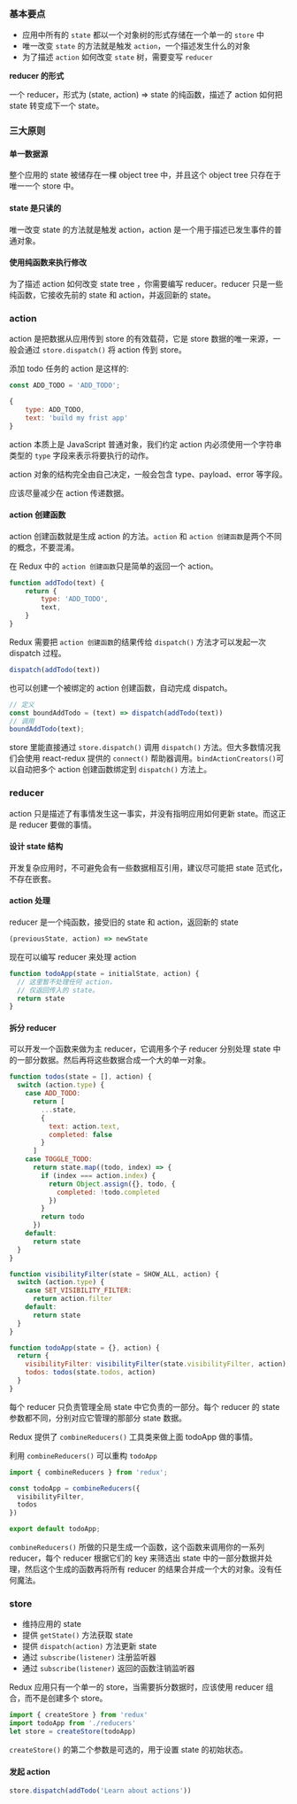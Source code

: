 ### 基本要点

* 应用中所有的 `state` 都以一个对象树的形式存储在一个单一的 `store` 中
* 唯一改变 `state` 的方法就是触发 `action`，一个描述发生什么的对象
* 为了描述 `action` 如何改变 `state` 树，需要变写 `reducer`

**reducer 的形式**

一个 reducer，形式为 (state, action) => state 的纯函数，描述了 action 如何把 state 转变成下一个 state。

### 三大原则

#### 单一数据源

整个应用的 state 被储存在一棵 object tree 中，并且这个 object tree 只存在于唯一一个 store 中。

#### state 是只读的

唯一改变 state 的方法就是触发 action，action 是一个用于描述已发生事件的普通对象。

#### 使用纯函数来执行修改

为了描述 action 如何改变 state tree ，你需要编写 reducer。reducer 只是一些纯函数，它接收先前的 state 和 action，并返回新的 state。

### action

action 是把数据从应用传到 store 的有效载荷，它是 store 数据的唯一来源，一般会通过 `store.dispatch()` 将 action 传到 store。

添加 todo 任务的 action 是这样的:

```js
const ADD_TODO = 'ADD_TODO';

{
	type: ADD_TODO,
	text: 'build my frist app'
}
```

action 本质上是 JavaScript 普通对象，我们约定 action 内必须使用一个字符串类型的 `type` 字段来表示将要执行的动作。

action 对象的结构完全由自己决定，一般会包含 type、payload、error 等字段。

应该尽量减少在 action 传递数据。

#### action 创建函数

action 创建函数就是生成 action 的方法。`action` 和 `action 创建函数`是两个不同的概念，不要混淆。

在 Redux 中的 `action 创建函数`只是简单的返回一个 action。

```js
function addTodo(text) {
	return {
		type: 'ADD_TODO',
		text,
	}
}
```

Redux 需要把 `action 创建函数`的结果传给 `dispatch()` 方法才可以发起一次 dispatch 过程。

```js
dispatch(addTodo(text))
```

也可以创建一个被绑定的 action 创建函数，自动完成 dispatch。

```js
// 定义
const boundAddTodo = (text) => dispatch(addTodo(text))
// 调用
boundAddTodo(text);
```

store 里能直接通过 `store.dispatch()` 调用 `dispatch()` 方法。但大多数情况我们会使用 react-redux 提供的 `connect()` 帮助器调用。`bindActionCreators()`可以自动把多个 action 创建函数绑定到 `dispatch()` 方法上。

### reducer

action 只是描述了有事情发生这一事实，并没有指明应用如何更新 state。而这正是 reducer 要做的事情。

#### 设计 state 结构

开发复杂应用时，不可避免会有一些数据相互引用，建议尽可能把 state 范式化，不存在嵌套。

#### action 处理

reducer 是一个纯函数，接受旧的 state 和 action，返回新的 state

```js
(previousState, action) => newState
```

现在可以编写 reducer 来处理 action

```js
function todoApp(state = initialState, action) {
  // 这里暂不处理任何 action，
  // 仅返回传入的 state。
  return state
}
```

#### 拆分 reducer

可以开发一个函数来做为主 reducer，它调用多个子 reducer 分别处理 state 中的一部分数据。然后再将这些数据合成一个大的单一对象。

```js
function todos(state = [], action) {
  switch (action.type) {
    case ADD_TODO:
      return [
        ...state,
        {
          text: action.text,
          completed: false
        }
      ]
    case TOGGLE_TODO:
      return state.map((todo, index) => {
        if (index === action.index) {
          return Object.assign({}, todo, {
            completed: !todo.completed
          })
        }
        return todo
      })
    default:
      return state
  }
}

function visibilityFilter(state = SHOW_ALL, action) {
  switch (action.type) {
    case SET_VISIBILITY_FILTER:
      return action.filter
    default:
      return state
  }
}

function todoApp(state = {}, action) {
  return {
    visibilityFilter: visibilityFilter(state.visibilityFilter, action),
    todos: todos(state.todos, action)
  }
}
```

每个 reducer 只负责管理全局 state 中它负责的一部分。每个 reducer 的 state 参数都不同，分别对应它管理的那部分 state 数据。

Redux 提供了 `combineReducers()` 工具类来做上面 todoApp 做的事情。

利用  `combineReducers()` 可以重构 `todoApp `

```js
import { combineReducers } from 'redux';

const todoApp = combineReducers({
  visibilityFilter,
  todos
})

export default todoApp;
```

`combineReducers()` 所做的只是生成一个函数，这个函数来调用你的一系列 reducer，每个 reducer 根据它们的 key 来筛选出 state 中的一部分数据并处理，然后这个生成的函数再将所有 reducer 的结果合并成一个大的对象。没有任何魔法。

### store

* 维持应用的 state
* 提供 `getState()` 方法获取 state
* 提供 `dispatch(action)` 方法更新 state
* 通过 `subscribe(listener)` 注册监听器
* 通过 `subscribe(listener)` 返回的函数注销监听器

Redux 应用只有一个单一的 store，当需要拆分数据时，应该使用 reducer 组合，而不是创建多个 store。

```js
import { createStore } from 'redux'
import todoApp from './reducers'
let store = createStore(todoApp)
```

`createStore()` 的第二个参数是可选的，用于设置 state 的初始状态。

#### 发起 action

```js
store.dispatch(addTodo('Learn about actions'))
```




























